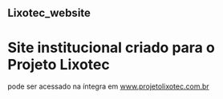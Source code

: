 ## Lixotec_website

# Site institucional criado para o Projeto Lixotec
pode ser acessado na íntegra em www.projetolixotec.com.br
